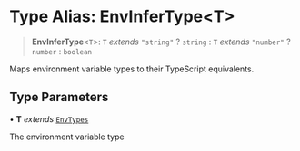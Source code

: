 # Type Alias: EnvInferType\<T\>

> **EnvInferType**\<`T`\>: `T` _extends_ `"string"` ? `string` : `T` _extends_ `"number"` ? `number` : `boolean`

Maps environment variable types to their TypeScript equivalents.

## Type Parameters

• **T** _extends_ [`EnvTypes`](EnvTypes.md)

The environment variable type

